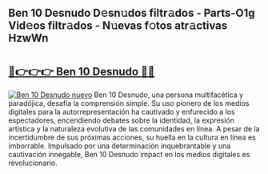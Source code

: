 ## Ben 10 Desnudo D𝚎sn𝚞dos filtr𝚊dos - Parts-O1g Vid𝚎os filtr𝚊dos - N𝚞evas f𝚘tos atr𝚊ctivas HzwWn

# <h2><a href="http://mbd3zj2.tromn.icu/?c=Ben+10+Desnudo">🔗👉👉👉 Ben 10 Desnudo 🔗🔗</a></h2>

[![Ben 10 Desnudo nuevo](https://i.imgur.com/pEAQMta.gif)](http://mbd3zj2.tromn.icu/?c=Ben+10+Desnudo)
Ben 10 Desnudo, una persona multifacética y paradójica, desafía la comprensión simple. Su uso pionero de los medios digitales para la autorrepresentación ha cautivado y enfurecido a los espectadores, encendiendo debates sobre la identidad, la expresión artística y la naturaleza evolutiva de las comunidades en línea. A pesar de la incertidumbre de sus próximas acciones, su huella en la cultura en línea es imborrable. Impulsado por una determinación inquebrantable y una cautivación innegable, Ben 10 Desnudo impact en los medios digitales es revolucionario.
